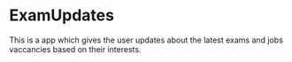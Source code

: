 # ExamUpdates

This is a app which gives the user updates about the latest exams and jobs vaccancies based on their interests.  
